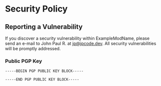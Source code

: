 # Security Policy

## Reporting a Vulnerability

If you discover a security vulnerability within ExampleModName, please send an e-mail
to John Paul R. at jp@jpcode.dev. All security vulnerabilities will be promptly
addressed.

### Public PGP Key

```asc
-----BEGIN PGP PUBLIC KEY BLOCK-----

-----END PGP PUBLIC KEY BLOCK-----
```
